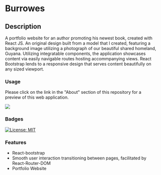 # Burrowes

## Description
A portfolio website for an author promoting his newest book, created with React JS. An original design built from a model that I created, featuring a background image utilizing a photograph of our beautiful shared homeland, Guyana. Utilizing integratable components, the application showcases content via easily navigable routes hosting accommpanying views. React Bootstrap lends to a responsive design that serves content beautifully on any sized viewport.

### Usage
Please click on the link in the "About" section of this repository for a preview of this web application.

<img src="src\images\demo.gif" />

### Badges
[![License: MIT](https://img.shields.io/badge/License-MIT-yellow.svg)](https://opensource.org/licenses/MIT)

### Features
* React-bootstrap
* Smooth user interaction transitioning between pages, facilitated by React-Router-DOM 
* Portfolio Website